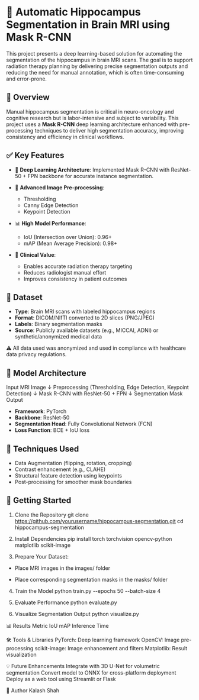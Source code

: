 # **🧠 Automatic Hippocampus Segmentation in Brain MRI using Mask R-CNN**

This project presents a deep learning-based solution for automating the segmentation of the hippocampus in brain MRI scans. The goal is to support radiation therapy planning by delivering precise segmentation outputs and reducing the need for manual annotation, which is often time-consuming and error-prone.

## **🧠 Overview**

Manual hippocampus segmentation is critical in neuro-oncology and cognitive research but is labor-intensive and subject to variability. This project uses a **Mask R-CNN** deep learning architecture enhanced with pre-processing techniques to deliver high segmentation accuracy, improving consistency and efficiency in clinical workflows.

## **✅ Key Features**

- 🤖 **Deep Learning Architecture**: Implemented Mask R-CNN with ResNet-50 + FPN backbone for accurate instance segmentation.  

- 🧪 **Advanced Image Pre-processing**:  
  - Thresholding  
  - Canny Edge Detection  
  - Keypoint Detection  

- 📊 **High Model Performance**:  
  - IoU (Intersection over Union): 0.96+  
  - mAP (Mean Average Precision): 0.98+  

- 🏥 **Clinical Value**:  
  - Enables accurate radiation therapy targeting  
  - Reduces radiologist manual effort  
  - Improves consistency in patient outcomes  

## **📂 Dataset**

- **Type**: Brain MRI scans with labeled hippocampus regions  
- **Format**: DICOM/NIfTI converted to 2D slices (PNG/JPEG)  
- **Labels**: Binary segmentation masks  
- **Source**: Publicly available datasets (e.g., MICCAI, ADNI) or synthetic/anonymized medical data  

⚠️ All data used was anonymized and used in compliance with healthcare data privacy regulations.  

## **🧠 Model Architecture**

Input MRI Image ↓ Preprocessing (Thresholding, Edge Detection, Keypoint Detection) ↓ Mask R-CNN with ResNet-50 + FPN ↓ Segmentation Mask Output  

- **Framework**: PyTorch  
- **Backbone**: ResNet-50  
- **Segmentation Head**: Fully Convolutional Network (FCN)  
- **Loss Function**: BCE + IoU loss  

## **🧪 Techniques Used**

- Data Augmentation (flipping, rotation, cropping)  
- Contrast enhancement (e.g., CLAHE)  
- Structural feature detection using keypoints  
- Post-processing for smoother mask boundaries 

## **🚀 Getting Started**

1. Clone the Repository git clone https://github.com/yourusername/hippocampus-segmentation.git cd hippocampus-segmentation

2. Install Dependencies pip install torch torchvision opencv-python matplotlib scikit-image

3. Prepare Your Dataset:

  - Place MRI images in the images/ folder

  - Place corresponding segmentation masks in the masks/ folder

4. Train the Model python train.py --epochs 50 --batch-size 4

5. Evaluate Performance python evaluate.py

6. Visualize Segmentation Output python visualize.py

📊 Results Metric IoU mAP Inference Time

🛠️ Tools & Libraries PyTorch: Deep learning framework OpenCV: Image pre-processing scikit-image: Image enhancement and filters Matplotlib: Result visualization

💡 Future Enhancements Integrate with 3D U-Net for volumetric segmentation Convert model to ONNX for cross-platform deployment Deploy as a web tool using Streamlit or Flask

👤 Author Kalash Shah
